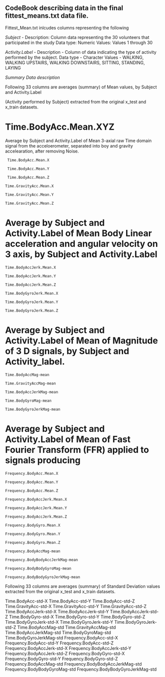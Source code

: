## CodeBook describing data in the final fittest_means.txt data file. 

Fittest_Mean.txt inlcudes columns representing the following

*Subject* -
   Description: Column data representing the 30 volunteers that participated in the study
   Data type: Numeric
   Values: Values 1 through 30
   
*Activity.Label* - 
   Description - Column of data indicating the type of activity performed by the subject. 
   Data type - Character
   Values - WALKING, WALKING UPSTAIRS, WALKING DOWNSTAIRS, SITTING, STANDING, LAYING


*Summary Data description*

Following 33 columns are averages (summary) of Mean values, by Subject and Activity.Label 

(Activity performed by Subject) extracted from the original x_test and x_train datasets. 


# Time.BodyAcc.Mean.XYZ
  
Average by Subject and Activity.Label of Mean 3-axial raw Time domain signal from the acceloerometer, separated into boy and gravity accelearation, after removing Noise. 

     Time.BodyAcc.Mean.X

     Time.BodyAcc.Mean.Y

     Time.BodyAcc.Mean.Z

	Time.GravityAcc.Mean.X

	Time.GravityAcc.Mean.Y
	
	Time.GravityAcc.Mean.Z
	

# Average  by Subject and Activity.Label of Mean Body Linear acceleration and angular velocity on 3 axis, by Subject and Activity.Label 
	Time.BodyAccJerk.Mean.X

	Time.BodyAccJerk.Mean.Y
	
	Time.BodyAccJerk.Mean.Z
	
	Time.BodyGyroJerk.Mean.X

	Time.BodyGyroJerk.Mean.Y

	Time.BodyGyroJerk.Mean.Z

# Average  by Subject and Activity.Label of Mean of Magnitude of 3 D signals, by Subject and Activity_label.

	Time.BodyAccMag-mean
	
	Time.GravityAccMag-mean

	Time.BodyAccJerkMag-mean

	Time.BodyGyroMag-mean

	Time.BodyGyroJerkMag-mean

# Average  by Subject and Activity.Label of Mean of Fast Fourier Transform (FFR) applied to signals producing


	Frequency.BodyAcc.Mean.X

	Frequency.BodyAcc.Mean.Y

	Frequency.BodyAcc.Mean.Z	

	Frequency.BodyAccJerk.Mean.X

	Frequency.BodyAccJerk.Mean.Y

	Frequency.BodyAccJerk.Mean.Z

	Frequency.BodyGyro.Mean.X

	Frequency.BodyGyro.Mean.Y

	Frequency.BodyGyro.Mean.Z

	Frequency.BodyAccMag-mean

	Frequency.BodyBodyAccJerkMag-mean

	Frequency.BodyBodyGyroMag-mean
		
	Frequency.BodyBodyGyroJerkMag-mean


Following 33 columns are averages (summary) of Standard Deviation values extracted from the original x_test and x_train datasets. 

Time.BodyAcc-std-X
Time.BodyAcc-std-Y
Time.BodyAcc-std-Z
Time.GravityAcc-std-X
Time.GravityAcc-std-Y
Time.GravityAcc-std-Z
Time.BodyAccJerk-std-X
Time.BodyAccJerk-std-Y
Time.BodyAccJerk-std-Z
Time.BodyGyro-std-X
Time.BodyGyro-std-Y
Time.BodyGyro-std-Z
Time.BodyGyroJerk-std-X
Time.BodyGyroJerk-std-Y
Time.BodyGyroJerk-std-Z
Time.BodyAccMag-std
Time.GravityAccMag-std
Time.BodyAccJerkMag-std
Time.BodyGyroMag-std
Time.BodyGyroJerkMag-std
Frequency.BodyAcc-std-X
Frequency.BodyAcc-std-Y
Frequency.BodyAcc-std-Z
Frequency.BodyAccJerk-std-X
Frequency.BodyAccJerk-std-Y
Frequency.BodyAccJerk-std-Z
Frequency.BodyGyro-std-X
Frequency.BodyGyro-std-Y
Frequency.BodyGyro-std-Z
Frequency.BodyAccMag-std
Frequency.BodyBodyAccJerkMag-std
Frequency.BodyBodyGyroMag-std
Frequency.BodyBodyGyroJerkMag-std
